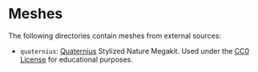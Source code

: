 # Meshes

The following directories contain meshes from external sources:

- `quaternius`: [Quaternius](https://quaternius.itch.io/stylized-nature-megakit) Stylized Nature Megakit. Used under the [CC0 License](https://creativecommons.org/publicdomain/zero/1.0/) for educational purposes.